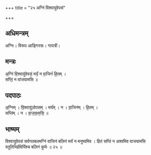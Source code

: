 +++
title = "२५ अग्निं विश्वायुवेपसं"

+++
## अधिमन्त्रम्
अग्निः। विरूप आङ्गिरसः। गायत्री।

## मन्त्रः
अ॒ग्निं वि॒श्वायु॑वेपसं॒ मर्यं॒ न वा॒जिनं॑ हि॒तम् ।  
सप्तिं॒ न वा॑जयामसि ॥

## पदपाठः
अ॒ग्निम् । वि॒श्वायु॑ऽवेपसम् । मर्य॑म् । न । वा॒जिन॑म् । हि॒तम् ।  
सप्ति॑म् । न । वा॒ज॒या॒म॒सि॒ ॥

## भाष्यम्
विश्वायुवेपसं सर्वगतबलमग्निं वाजिनं बलिनं मर्यं न मनुष्यमिव । हितं सप्तिं न अश्वमिव वाजयामसि स्तुतिभिर्हविर्भिश्च बलिनं कुर्मः ॥ २५ ॥